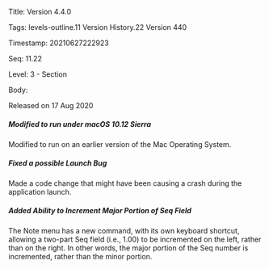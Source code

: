 Title:  Version 4.4.0

Tags:   levels-outline.11 Version History.22 Version 440

Timestamp: 20210627222923

Seq:    11.22

Level:  3 - Section

Body: 

Released on 17 Aug 2020
 
##### Modified to run under macOS 10.12 Sierra

Modified to run on an earlier version of the Mac Operating System. 

 
##### Fixed a possible Launch Bug

Made a code change that might have been causing a crash during the application launch. 

 
##### Added Ability to Increment Major Portion of Seq Field

The Note menu has a new command, with its own keyboard shortcut, allowing a two-part Seq field (i.e., 1.00) to be incremented on the left, rather than on the right. In other words, the major portion of the Seq number is incremented, rather than the minor portion.
